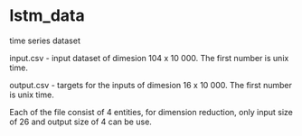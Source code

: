 # lstm_data

time series dataset

input.csv - input dataset of dimesion 104 x 10 000. The first number is unix time.

output.csv - targets for the inputs of dimesion 16 x 10 000. The first number is unix time. 

Each of the file consist of 4 entities, for dimension reduction, only input size of 26 and output size of 4 can be use. 

